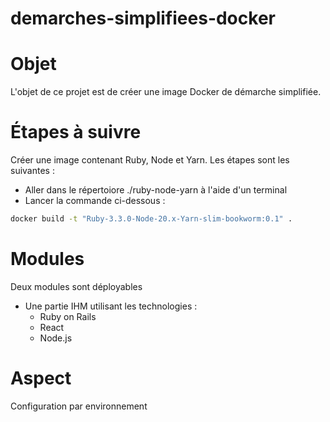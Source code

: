 # demarches-simplifiees-docker

# Objet

L'objet de ce projet est de créer une image Docker de démarche simplifiée.

# Étapes à suivre

Créer une image contenant Ruby, Node et Yarn. Les étapes sont les suivantes :

- Aller dans le répertoiore ./ruby-node-yarn à l'aide d'un terminal
- Lancer la commande ci-dessous :

```bash
docker build -t "Ruby-3.3.0-Node-20.x-Yarn-slim-bookworm:0.1" .
```

# Modules

Deux modules sont déployables

* Une partie IHM utilisant les technologies :
  * Ruby on Rails
  * React
  * Node.js

# Aspect

Configuration par environnement